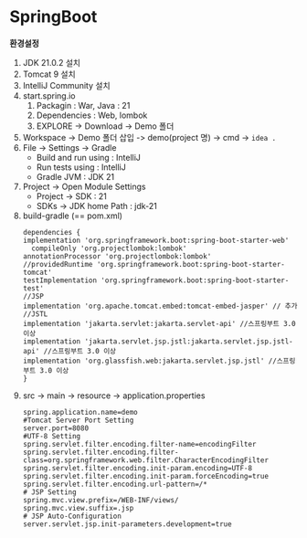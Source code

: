 # SpringBoot
**환경설정**
1. JDK 21.0.2 설치
2. Tomcat 9 설치
3. IntelliJ Community 설치
4. start.spring.io
    1. Packagin : War, Java : 21
    2. Dependencies : Web, lombok
    3. EXPLORE -> Download -> Demo 폴더
5. Workspace -> Demo 폴더 삽입 -> demo(project 명) -> cmd -> ```idea .```
6. File -> Settings -> Gradle
    *  Build and run using : IntelliJ
    *  Run tests using : IntelliJ
    *  Gradle JVM : JDK 21
7. Project -> Open Module Settings
    * Project -> SDK : 21
    * SDKs -> JDK home Path : jdk-21
8. build-gradle (== pom.xml)
    ```
    dependencies {
    implementation 'org.springframework.boot:spring-boot-starter-web'
	  compileOnly 'org.projectlombok:lombok'
  	annotationProcessor 'org.projectlombok:lombok'
  	//providedRuntime 'org.springframework.boot:spring-boot-starter-tomcat'
  	testImplementation 'org.springframework.boot:spring-boot-starter-test'
  	//JSP
  	implementation 'org.apache.tomcat.embed:tomcat-embed-jasper' // 추가
  	//JSTL
  	implementation 'jakarta.servlet:jakarta.servlet-api' //스프링부트 3.0 이상
  	implementation 'jakarta.servlet.jsp.jstl:jakarta.servlet.jsp.jstl-api' //스프링부트 3.0 이상
  	implementation 'org.glassfish.web:jakarta.servlet.jsp.jstl' //스프링부트 3.0 이상
    }
    ```
9. src -> main -> resource -> application.properties
   ```
   spring.application.name=demo
   #Tomcat Server Port Setting
   server.port=8080
   #UTF-8 Setting
   spring.servlet.filter.encoding.filter-name=encodingFilter
   spring.servlet.filter.encoding.filter-class=org.springframework.web.filter.CharacterEncodingFilter
   spring.servlet.filter.encoding.init-param.encoding=UTF-8
   spring.servlet.filter.encoding.init-param.forceEncoding=true
   spring.servlet.filter.encoding.url-pattern=/*
   # JSP Setting
   spring.mvc.view.prefix=/WEB-INF/views/
   spring.mvc.view.suffix=.jsp
   # JSP Auto-Configuration
   server.servlet.jsp.init-parameters.development=true
   ```
